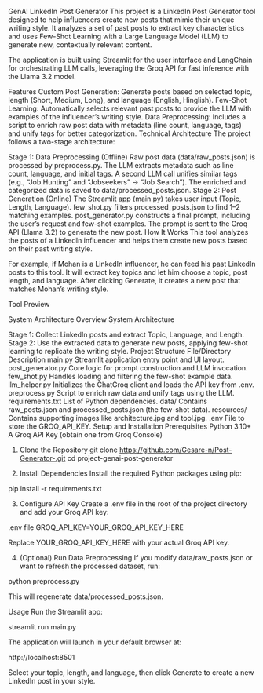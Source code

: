 GenAI LinkedIn Post Generator
This project is a LinkedIn Post Generator tool designed to help influencers create new posts that mimic their unique writing style. It analyzes a set of past posts to extract key characteristics and uses Few-Shot Learning with a Large Language Model (LLM) to generate new, contextually relevant content.

The application is built using Streamlit for the user interface and LangChain for orchestrating LLM calls, leveraging the Groq API for fast inference with the Llama 3.2 model.

Features
Custom Post Generation: Generate posts based on selected topic, length (Short, Medium, Long), and language (English, Hinglish).
Few-Shot Learning: Automatically selects relevant past posts to provide the LLM with examples of the influencer’s writing style.
Data Preprocessing: Includes a script to enrich raw post data with metadata (line count, language, tags) and unify tags for better categorization.
Technical Architecture
The project follows a two-stage architecture:

Stage 1: Data Preprocessing (Offline)
Raw post data (data/raw_posts.json) is processed by preprocess.py.
The LLM extracts metadata such as line count, language, and initial tags.
A second LLM call unifies similar tags (e.g., “Job Hunting” and “Jobseekers” → “Job Search”).
The enriched and categorized data is saved to data/processed_posts.json.
Stage 2: Post Generation (Online)
The Streamlit app (main.py) takes user input (Topic, Length, Language).
few_shot.py filters processed_posts.json to find 1–2 matching examples.
post_generator.py constructs a final prompt, including the user’s request and few-shot examples.
The prompt is sent to the Groq API (Llama 3.2) to generate the new post.
How It Works
This tool analyzes the posts of a LinkedIn influencer and helps them create new posts based on their past writing style.

For example, if Mohan is a LinkedIn influencer, he can feed his past LinkedIn posts to this tool. It will extract key topics and let him choose a topic, post length, and language. After clicking Generate, it creates a new post that matches Mohan’s writing style.

Tool Preview

System Architecture Overview
System Architecture

Stage 1: Collect LinkedIn posts and extract Topic, Language, and Length.
Stage 2: Use the extracted data to generate new posts, applying few-shot learning to replicate the writing style.
Project Structure
File/Directory	Description
main.py	Streamlit application entry point and UI layout.
post_generator.py	Core logic for prompt construction and LLM invocation.
few_shot.py	Handles loading and filtering the few-shot example data.
llm_helper.py	Initializes the ChatGroq client and loads the API key from .env.
preprocess.py	Script to enrich raw data and unify tags using the LLM.
requirements.txt	List of Python dependencies.
data/	Contains raw_posts.json and processed_posts.json (the few-shot data).
resources/	Contains supporting images like architecture.jpg and tool.jpg.
.env	File to store the GROQ_API_KEY.
Setup and Installation
Prerequisites
Python 3.10+
A Groq API Key (obtain one from Groq Console)
1. Clone the Repository
git clone https://github.com/Gesare-n/Post-Generator-.git cd project-genai-post-generator

2. Install Dependencies
Install the required Python packages using pip:

pip install -r requirements.txt

3. Configure API Key
Create a .env file in the root of the project directory and add your Groq API key:

.env file
GROQ_API_KEY=YOUR_GROQ_API_KEY_HERE

Replace YOUR_GROQ_API_KEY_HERE with your actual Groq API key.

4. (Optional) Run Data Preprocessing
If you modify data/raw_posts.json or want to refresh the processed dataset, run:

python preprocess.py

This will regenerate data/processed_posts.json.

Usage
Run the Streamlit app:

streamlit run main.py

The application will launch in your default browser at:

http://localhost:8501

Select your topic, length, and language, then click Generate to create a new LinkedIn post in your style.
